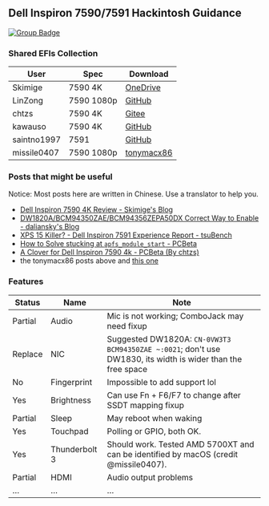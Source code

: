 ## Dell Inspiron 7590/7591 Hackintosh Guidance

 [![Group Badge](https://img.shields.io/badge/Chat%20on-Telegram-419fd9)](https://t.me/hackintosh759x)

### Shared EFIs Collection

| User        | Spec       | Download                                                     |
| ----------- | ---------- | ------------------------------------------------------------ |
| Skimige     | 7590 4K    | [OneDrive](https://caomsacid0-my.sharepoint.com/:u:/g/personal/skimige_caoms_ac_id/EePW1NdVOPpOpwrPUUMvwhIBDjzTnVIh7RNxnEGvvUbUeQ?e=qJGOA5) |
| LinZong     | 7590 1080p | [GitHub](https://github.com/LinZong/dell-inspiron-7590-hackintosh) |
| chtzs       | 7590 4K    | [Gitee](https://gitee.com/chtzs/Dell-Inspiron-7590-4k-Hackintosh) |
| kawauso     | 7590 4K    | [GitHub](https://github.com/sotyou/Dell-Inspiron-7590-Mojave) |
| saintno1997 | 7591       | [GitHub](https://github.com/tctien342/Dell-Inspiron-7591-Hackintosh) |
| missile0407 | 7590 1080p | [tonymacx86](https://www.tonymacx86.com/threads/nearly-success-catalina-on-dell-inspiron-7590.285606/) |

### Posts that might be useful

Notice: Most posts here are written in Chinese. Use a translator to help you.

- [Dell Inspiron 7590 4K Review - Skimige's Blog](https://ikevin.in/post/2019/08/06/005-dell-inspiron-7590-4k-review.html)
- [DW1820A/BCM94350ZAE/BCM94356ZEPA50DX Correct Way to Enable - daliansky's Blog]( https://blog.daliansky.net/DW1820A_BCM94350ZAE-driver-inserts-the-correct-posture.html)
- [XPS 15 Killer? - Dell Inspiron 7591 Experience Report - tsuBench](https://telegra.ph/Dell-Inspiron-7591-07-08)
- [How to Solve stucking at `apfs_module_start` - PCBeta](http://bbs.pcbeta.com/viewthread-1809664-1-1.html)
- [A Clover for Dell Inspiron 7590 4k - PCBeta (By chtzs)](http://bbs.pcbeta.com/viewthread-1824495-1-1.html)
- the tonymacx86 posts above and [this one](https://www.tonymacx86.com/threads/dell-inspiron-7590-hdmi-output-no-signal.284317/post-2013569)

### Features

| Status  | Name          | Note                                                         |
| ------- | ------------- | ------------------------------------------------------------ |
| Partial | Audio         | Mic is not working; ComboJack may need fixup                 |
| Replace | NIC           | Suggested DW1820A: `CN-0VW3T3 BCM94350ZAE ~:0021`; don't use DW1830, its width is wider than the free space |
| No      | Fingerprint   | Impossible to add support lol                                |
| Yes     | Brightness    | Can use Fn + F6/F7 to change after SSDT mapping fixup        |
| Partial | Sleep         | May reboot when waking                                       |
| Yes     | Touchpad      | Polling or GPIO, both OK.                                    |
| Yes     | Thunderbolt 3 | Should work. Tested AMD 5700XT and can be identified by macOS (credit @missile0407). |
| Partial | HDMI          | Audio output problems                                        |
| …       | …             | …                                                            |

